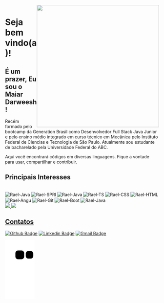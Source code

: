 <img align="right" width="400" height="400" src="https://i.imgur.com/USEBKWt.png">

<h1>Seja bem vindo(a)!</h1>

<h2>É um prazer, Eu sou o Maiar Darweesh! </h2>

Recém formado pelo bootcamp da Generation Brasil como Desenvolvedor Full Stack Java Junior e pelo ensino médio integrado em curso técnico em Mecânica pelo Instituto Federal de Ciencias e Tecnologia de São Paulo.
Atualmente sou estudante de bacharelado pela Universidade Federal do ABC.

Aqui você encontrará códigos em diversas linguagens. Fique a vontade para usar, compartilhar e contribuir.

<h2>Principais Interesses</h2>
<div style="display: inline_block"><br>
<img align="center" alt="Rael-Java" height="50" width="50" src="https://cdn.jsdelivr.net/gh/devicons/devicon/icons/java/java-original.svg" />
<img align="center" alt="Rael-SPRI" height="50" width="50" src="https://cdn.jsdelivr.net/gh/devicons/devicon/icons/spring/spring-original.svg" />
<img align="center" alt="Rael-Java" height="50" width="50" src="https://i.imgur.com/56DAt9z.png" />
<img align="center" alt="Rael-TS" height="50" width="50" src="https://cdn.jsdelivr.net/gh/devicons/devicon/icons/typescript/typescript-original.svg" />
<img align="center" alt="Rael-CSS" height="50" width="50" src="https://cdn.jsdelivr.net/gh/devicons/devicon/icons/css3/css3-plain-wordmark.svg" /> 
<img align="center" alt="Rael-HTML" height="50" width="50" src="https://cdn.jsdelivr.net/gh/devicons/devicon/icons/html5/html5-plain-wordmark.svg" />
<img align="center" alt="Rael-Angu" height="50" width="50" src="https://cdn.jsdelivr.net/gh/devicons/devicon/icons/angularjs/angularjs-plain.svg" />
<img align="center" alt="Rael-Git" height="50" width="50" src="https://cdn.jsdelivr.net/gh/devicons/devicon/icons/git/git-original.svg" />
<img align="center" alt="Rael-Boot" height="50" width="50" src="https://cdn.jsdelivr.net/gh/devicons/devicon/icons/bootstrap/bootstrap-original-wordmark.svg" />
<img align="center" alt="Rael-Java" height="80" width="100" src="https://i.imgur.com/TPecSGR.png" />
  
  <div align="justify">
  <a href="https://github.com/MaiarDarweesh/">
  <img height="150cm" src="https://github-readme-stats.vercel.app/api?username=maiardarweesh&show_icons=true&theme=ocean_dark&include_all_commits=true&count_private=true"/>
  <img height="150cm" src="https://github-readme-stats.vercel.app/api/top-langs/?username=maiardarweesh&layout=compact&langs_count=7&theme=ocean_dark"/>
</div>
 
<h2>Contatos</h2>

[![Github Badge](https://img.shields.io/badge/-Github-000?style=flat-square&logo=Github&logoColor=white&link=link_do_seu_perfil_no_github)](https://github.com/MaiarDarweesh/)
[![Linkedin Badge](https://img.shields.io/badge/-LinkedIn-blue?style=flat-square&logo=Linkedin&logoColor=white&link=link_do_seu_perfil_no_linkedin)](https://www.linkedin.com/in/maiar-darweesh/)
[![Gmail Badge](https://img.shields.io/badge/-Gmail-c14438?style=flat-square&logo=Gmail&logoColor=white&link=mailto:seu_email)](mailto:maiar.darwish@gmail.com)
    
![Snake animation](https://github.com/maiardarweesh/maiardarweesh/blob/output/github-contribution-grid-snake.svg)
